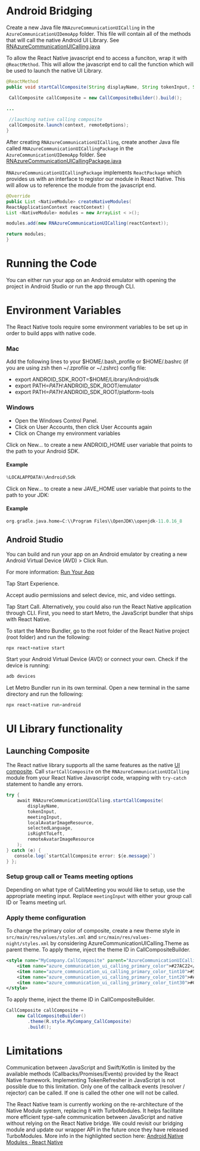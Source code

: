 # Android Bridging
 Create a new Java file `RNAzureCommunicationUICalling` in the `AzureCommunicationUIDemoApp` folder. This file will contain all of the methods that will call the native Android UI Library.
 See [RNAzureCommunicationUICalling.java](app/src/main/java/com/azurecommunicationuidemoapp/RNAzureCommunicationUICalling.java)
 

To allow the React Native javascript end to access a funciton, wrap it with `@ReactMethod`. This will allow the javascript end to call the function which will be used to launch the native UI Library.


 
 ```java
@ReactMethod
public void startCallComposite(String displayName, String tokenInput, String meetingInput ...) {

  CallComposite callComposite = new CallCompositeBuilder().build();

 ...
  
  //lauching native calling composite
  callComposite.launch(context, remoteOptions);
}
 ```
 

After creating `RNAzureCommunicationUICalling`, create another Java file called `RNAzureCommunicationUICallingPackage` in the `AzureCommunicationUIDemoApp` folder. 
 See [RNAzureCommunicationUICallingPackage.java](app/src/main/java/com/azurecommunicationuidemoapp/RNAzureCommunicationUICallingPackage.java)
 
`RNAzureCommunicationUICallingPackage` implements `ReactPackage` which provides us with an interface to registor our module in React Native. This will allow us to reference the module from the javascript end.
 
  ```java
@Override
public List <NativeModule> createNativeModules(
ReactApplicationContext reactContext) {
  List <NativeModule> modules = new ArrayList < >();

  modules.add(new RNAzureCommunicationUICalling(reactContext));

  return modules;
}
  ```

 # Running the Code
 You can either run your app on an Android emulator with opening the project in Android Studio or run the app through CLI.
 
 

# Environment Variables
The React Native tools require some environment variables to be set up in order to build apps with native code.

### Mac

Add the following lines to your $HOME/.bash_profile or $HOME/.bashrc (if you are using zsh then ~/.zprofile or ~/.zshrc) config file:
- export ANDROID_SDK_ROOT=$HOME/Library/Android/sdk
- export PATH=$PATH:$ANDROID_SDK_ROOT/emulator
- export PATH=$PATH:$ANDROID_SDK_ROOT/platform-tools

### Windows
- Open the Windows Control Panel.
- Click on User Accounts, then click User Accounts again
- Click on Change my environment variables

Click on New... to create a new ANDROID_HOME user variable that points to the path to your Android SDK.

#### Example
```groovy
%LOCALAPPDATA%\Android\Sdk

```

Click on New... to create a new JAVE_HOME user variable that points to the path to your JDK:

#### Example
```groovy
org.gradle.java.home=C:\\Program Files\\OpenJDK\\openjdk-11.0.16_8

```


 
 ## Android Studio
 You can build and run your app on an Android emulator by creating a new Android Virtual Device (AVD) > Click Run.
 
 For more information: [Run Your App](https://developer.android.com/training/basics/firstapp/running-app)
 
 Tap Start Experience. 

 Accept audio permissions and select device, mic, and video settings. 

 Tap Start Call. 
 Alternatively, you could also run the React Native application through CLI. First, you need to start Metro, the JavaScript bundler that ships with React Native. 

 To start the Metro Bundler, go to the root folder of the React Native project (root folder) and run the following: 

 ```ruby
 npx react-native start 
 ```
 
 Start your Android Virtual Device (AVD) or connect your own. Check if the device is running: 
 ```ruby
 adb devices
 ```

 Let Metro Bundler run in its own terminal. Open a new terminal in the same directory and run the following: 
 ```ruby
 npx react-native run-android
 ```


# UI Library functionality


## Launching Composite
The React native library supports all the same features as the native [UI composite](https://github.com/Azure/communication-ui-library-android). Call `startCallComposite` on the `RNAzureCommunicationUICalling` module from your React Native Javascript code, wrapping with `try-catch` statement to handle any errors.

```cs
try {
    await RNAzureCommunicationUICalling.startCallComposite(
        displayName,
        tokenInput,
        meetingInput,
        localAvatarImageResource,
        selectedLanguage,
        isRightToLeft,
        remoteAvatarImageResource
    );
} catch (e) {
   console.log(`startCallComposite error: ${e.message}`)
} };
```

### Setup group call or Teams meeting options
Depending on what type of Call/Meeting you would like to setup, use the appropriate meeting input. Replace `meetingInput` with either your group call ID or Teams meeting url.

### Apply theme configuration

To change the primary color of composite, create a new theme style in `src/main/res/values/styles.xml` and `src/main/res/values-night/styles.xml` by considering AzureCommunicationUICalling.Theme as parent theme. To apply theme, inject the theme ID in CallCompositeBuilder. 
  
  
```xml
<style name="MyCompany.CallComposite" parent="AzureCommunicationUICalling.Theme">
    <item name="azure_communication_ui_calling_primary_color">#27AC22</item>
    <item name="azure_communication_ui_calling_primary_color_tint10">#5EC65A</item>
    <item name="azure_communication_ui_calling_primary_color_tint20">#A7E3A5</item>
    <item name="azure_communication_ui_calling_primary_color_tint30">#CEF0CD</item>
</style>
```
To apply theme, inject the theme ID in CallCompositeBuilder. 
```java
CallComposite callComposite = 
    new CallCompositeBuilder()
        .theme(R.style.MyCompany_CallComposite)
        .build();
```


 # Limitations 

 Communication between JavaScript and Swift/Kotlin is limited by the available methods (Callbacks/Promises/Events) provided by the React Native framework. Implementing TokenRefresher in JavaScript is not possible due to this limitation. 
 Only one of the callback events (resolver / rejector) can be called. If one is called the other one will not be called.  

 The React Native team is currently working on the re-architecture of the Native Module system, replacing it with TurboModules. It helps facilitate more efficient type-safe communication between JavaScript and native without relying on the React Native bridge. We could revisit our bridging module and update our wrapper API in the future once they have released TurboModules. More info in the highlighted section here: [Android Native Modules · React Native](https://reactnative.dev/docs/new-architecture-app-modules-android)
